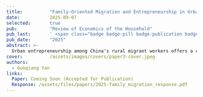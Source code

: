 ```yaml
---
title:          "Family-Oriented Migration and Entrepreneurship in Urban China: Evidence from the China Migrants Dynamic Survey"
date:           2025-09-07
selected:       true
pub:            "Review of Economics of the Household"
pub_last:       ' <span class="badge badge-pill badge-publication badge-success">Accepted</span> <span class="badge badge-pill badge-publication badge-primary">JCR Q2</span> <span class="badge badge-pill badge-publication badge-info">ABS2</span>'
pub_date:       "2025"
abstract: >-
  Urban entrepreneurship among China's rural migrant workers offers a crucial pathway toward increased household income and balanced urban-rural development. Using data from the 2017 wave of China Migrants Dynamic Survey, this paper introduces an index quantifying family-oriented migration and investigates its relationship with entrepreneurship. The results show that family-oriented migration significantly increases the likelihood of entrepreneurship among migrant workers. This result remains robust across a series of robustness checks, including propensity score matching, placebo tests, and models with stringent fixed effects. Mechanism analyses suggest that family-oriented migration fosters entrepreneurship primarily by enhancing income motivation and social integration. However, peer effects negatively moderate the positive impact of family migration on entrepreneurship, while also weakening the positive influence of social integration and income motivation on entrepreneurial outcomes. Heterogeneity analysis indicates that this promotive effect is more pronounced among women, low-skilled migrants, and those engaged in low-tech industries, necessity-driven entrepreneurship. Regionally, the effect is strongest in central China relative to eastern and western counterparts. In terms of household structure, the effect is most pronounced in "Couple Only" households, followed by "Nuclear Family" households, and weakest in "Joint Family" households. These findings underscore the multifaceted role of families in promoting entrepreneurial decisions via risk control, resource pooling, and identity reconstruction, highlighting the need for supportive urban policies toward family migration and migrant entrepreneurship.
cover:          /assets/images/covers/paper3-cover.jpeg
authors:
  - Guoqiang Yan
links:
  Paper: Coming Soon (Accepted for Publication)
  Response: /assets/files/papers/2025-family_migration_response.pdf
---
```

